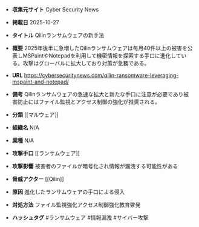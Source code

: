 - **収集元サイト**
Cyber Security News

- **掲載日**
2025-10-27

- **タイトル**
Qilinランサムウェアの新手法

- **概要**
2025年後半に急増したQilinランサムウェアは毎月40件以上の被害を公表しMSPaintやNotepadを利用して機密情報を探索する手口に進化している。攻撃はグローバルに拡大しており対策が急務である。

- **URL**
https://cybersecuritynews.com/qilin-ransomware-leveraging-mspaint-and-notepad/

- **備考**
Qilinランサムウェアの急速な拡大と新たな手口に注意が必要であり被害防止にはファイル監視とアクセス制御の強化が推奨される。

- **分類**
[[マルウェア]]

- **組織名**
N/A

- **業種**
N/A

- **攻撃手口**
[[ランサムウェア]]

- **攻撃影響**
被害者のファイルが暗号化され情報が漏洩する可能性がある

- **脅威アクター**
[[Qilin]]

- **原因**
進化したランサムウェアの手口による侵入

- **対処方法**
ファイル監視強化アクセス制御強化教育啓発

- **ハッシュタグ**
#ランサムウェア #情報漏洩 #サイバー攻撃
